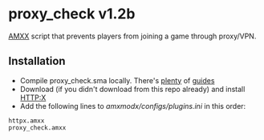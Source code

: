 # proxy_check v1.2b
[AMXX](https://www.amxmodx.org/) script that prevents players from joining a game through proxy/VPN.

## Installation
 - Compile proxy_check.sma locally. There's [plenty](https://forums.alliedmods.net/showthread.php?t=130511) of [guides](https://wiki.alliedmods.net/Compiling_Plugins_%28AMX_Mod_X%29)
 - Download (if you didn't download from this repo already) and install [HTTP:X](https://forums.alliedmods.net/showthread.php?t=282949?t=282949)
 - Add the following lines to _amxmodx/configs/plugins.ini_ in this order:
 ```
 httpx.amxx
 proxy_check.amxx
 ```